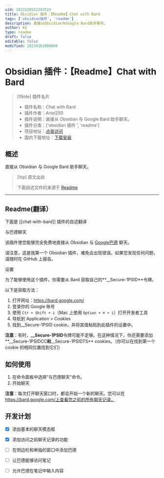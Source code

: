 ```yaml
---
uid: 2023120522243519
title: Obsidian 插件：【Readme】Chat with Bard
tags: ['obsidian插件', 'readme']
description: 直接从Obsidian与Google Bard助手聊天。
author: AI
type: readme
draft: false
editable: false
modified: 20230101000000
---
```


# Obsidian 插件：【Readme】Chat with Bard

> [!Note] 插件名片
> - 插件名称：Chat with Bard
> - 插件作者：Artel250
> - 插件说明：直接从 Obsidian 与 Google Bard 助手聊天。
> - 插件分类：['obsidian 插件 ', 'readme']
> - 项目地址：[点我访问](https://github.com/Artel250/Obsidian-Talk-with-Bard)
> - 国内下载地址：[下载安装](https://pkmer.cn/products/plugin/pluginMarket/?chat-with-bard)

## 概述

直接从 Obsidian 与 Google Bard 助手聊天。

> [!tip] 原文出处
>
>下面自述文件的来源于 [Readme](https://ghproxy.net/https://raw.githubusercontent.com/Artel250/Obsidian-Talk-with-Bard/master/README.md)
>

---

## Readme(翻译）

下面是 [[chat-with-bard]] 插件的自述翻译

与巴德聊天

该插件使您能够完全免费地直接从 Obsidian 与 [Google巴德](https://bard.google.com/) 聊天。

请注意，这是我第一个 Obsidian 插件，难免会出现错误。如果您发现任何问题，请随时在 GitHub 上报告。

设置

为了能够使用这个插件，你需要从 Bard 获取自己的**\_\_Secure-1PSID**令牌。

以下是获取方法：

1. 打开网址：<https://bard.google.com/>
2. 登录你的 Google 账号
3. 使用 `Ctr + Shift + i`（Mac 上使用 `Option + ⌘ + i`）打开开发者工具
4. 导航到 Application > Cookies
5. 找到\_\_Secure-1PSID cookie，并将其值粘贴到此插件的设置中。

**注意**：有时，**__Secure-1PSID**令牌可能不足够。在这种情况下，你还需要添加**__Secure-1PSIDCC**和**__Secure-1PSIDTS** cookies。（你可以在找到第一个 cookie 的相同位置找到它们）

## 如何使用

1. 在命令面板中选择“与巴德聊天”命令。
2. 开始聊天

**注意**：每次打开聊天窗口时，都会开始一个新的聊天。您可以在<https://bard.google.com/上查看您之前的所有聊天记录。>

## 开发计划

  - [x] 添加基本的聊天模态框
  - [x] 添加访问之前聊天记录的功能
  - [ ] 在侧边栏和单独的窗口中添加巴德
  - [ ] 让巴德能够访问笔记
  - [ ] 允许巴德在笔记中输入内容



